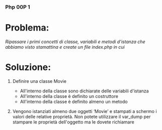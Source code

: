 ### Php 00P 1

# Problema:
*Ripassare i primi concetti di classe, variabili e metodi d'istanza che abbiamo visto stamattina e create un file index.php in cui*

# Soluzione:

1. Definire una classe Movie
    - All'interno della classe sono dichiarate delle variabili d'istanza
    - All'interno della classe è definito un costruttore
    - All'interno della classe è definito almeno un metodo

2. Vengono istanziati almeno due oggetti ‘Movie’ e stampati a schermo i valori delle relative proprietà. 
    Non potete utilizzare il var_dump per stampare le proprietà dell'oggetto ma le dovete richiamare